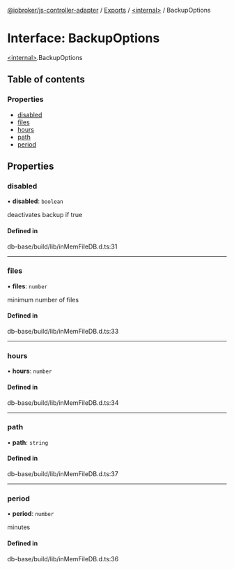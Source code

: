 [@iobroker/js-controller-adapter](../README.md) / [Exports](../modules.md) / [\<internal\>](../modules/internal_.md) / BackupOptions

# Interface: BackupOptions

[\<internal\>](../modules/internal_.md).BackupOptions

## Table of contents

### Properties

- [disabled](internal_.BackupOptions.md#disabled)
- [files](internal_.BackupOptions.md#files)
- [hours](internal_.BackupOptions.md#hours)
- [path](internal_.BackupOptions.md#path)
- [period](internal_.BackupOptions.md#period)

## Properties

### disabled

• **disabled**: `boolean`

deactivates backup if true

#### Defined in

db-base/build/lib/inMemFileDB.d.ts:31

___

### files

• **files**: `number`

minimum number of files

#### Defined in

db-base/build/lib/inMemFileDB.d.ts:33

___

### hours

• **hours**: `number`

#### Defined in

db-base/build/lib/inMemFileDB.d.ts:34

___

### path

• **path**: `string`

#### Defined in

db-base/build/lib/inMemFileDB.d.ts:37

___

### period

• **period**: `number`

minutes

#### Defined in

db-base/build/lib/inMemFileDB.d.ts:36
